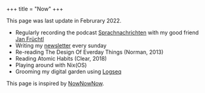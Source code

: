 +++
title = "Now"
+++

This page was last update in Februrary 2022.

* Regularly recording the podcast [Sprachnachrichten](https://sprachnachrichten.fm) with my good friend [Jan Früchtl](https://jan.work)
* Writing my [newsletter](/weekly) every sunday
* Re-reading The Design Of Everday Things (Norman, 2013)
* Reading Atomic Habits (Clear, 2018)
* Playing around with Nix(OS)
* Grooming my digital garden using [Logseq](https://logseq.com)

This page is inspired by [NowNowNow](https://nownownow.com).
